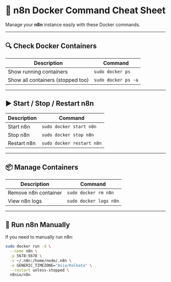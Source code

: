 # 🚀 n8n Docker Command Cheat Sheet

Manage your **n8n** instance easily with these Docker commands.

---

## 🔍 Check Docker Containers

| Description                  | Command                     |
|------------------------------|------------------------------|
| Show running containers      | `sudo docker ps`            |
| Show all containers (stopped too) | `sudo docker ps -a`    |

---

## ▶️ Start / Stop / Restart n8n

| Description            | Command                    |
|------------------------|----------------------------|
| Start n8n              | `sudo docker start n8n`    |
| Stop n8n               | `sudo docker stop n8n`     |
| Restart n8n            | `sudo docker restart n8n`  |

---

## 📦 Manage Containers

| Description            | Command                    |
|------------------------|----------------------------|
| Remove n8n container   | `sudo docker rm n8n`       |
| View n8n logs          | `sudo docker logs n8n`     |

---

## 🚨 Run n8n Manually

If you need to manually run n8n:

```bash
sudo docker run -d \
  --name n8n \
  -p 5678:5678 \
  -v ~/.n8n:/home/node/.n8n \
  -e GENERIC_TIMEZONE="Asia/Kolkata" \
  --restart unless-stopped \
  n8nio/n8n
